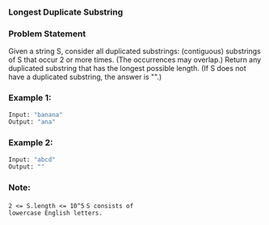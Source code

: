 ### Longest Duplicate Substring

### Problem Statement
Given a string S, consider all duplicated substrings: (contiguous) substrings of S that occur 2 or more times.  (The occurrences may overlap.)
Return any duplicated substring that has the longest possible length.  (If S does not have a duplicated substring, the answer is "".)

### Example 1:
```bash
Input: "banana"
Output: "ana"
```

### Example 2:

```bash
Input: "abcd"
Output: ""
``` 

### Note:
<code>2 <= S.length <= 10^5</code>
<code>S consists of lowercase English letters.</code>